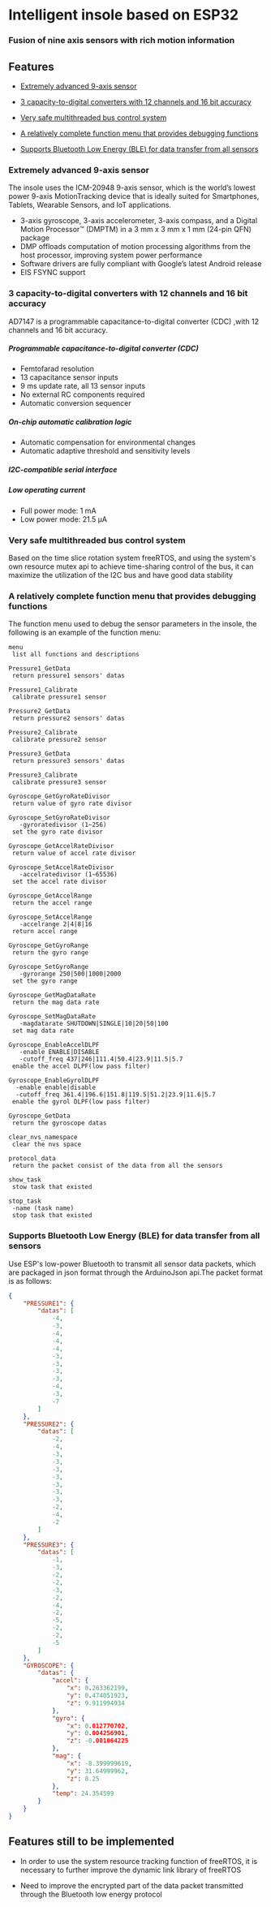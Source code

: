#  Intelligent insole based on ESP32

###  Fusion of nine axis sensors with rich motion information

##  Features

- [Extremely advanced 9-axis sensor](#Extremely-advanced-9-axis-sensor)

- [3 capacity-to-digital converters with 12 channels and 16 bit accuracy](#3-capacity-to-digital-converters-with-12-channels-and-16-bit-accuracy)

- [Very safe multithreaded bus control system](#Very-safe-multithreaded-bus-control-system)

- [A relatively complete function menu that provides debugging functions](#A-relatively-complete-function-menu-that-provides-debugging-functions)

- [Supports Bluetooth Low Energy (BLE) for data transfer from all sensors](#Supports-Bluetooth-Low-Energy-BLE-for-data-transfer-from-all-sensors)

### Extremely advanced 9-axis sensor

The insole uses the ICM-20948 9-axis sensor, which is the world’s lowest power 9-axis  MotionTracking device that is ideally suited for Smartphones,  Tablets, Wearable Sensors, and IoT applications. 
- 3-axis gyroscope, 3-axis accelerometer, 3-axis  compass, and a Digital Motion Processor™ (DMPTM)  in a 3 mm x 3 mm x 1 mm (24-pin QFN) package
- DMP offloads computation of motion processing  algorithms from the host processor, improving  system power performance
- Software drivers are fully compliant with Google’s  latest Android release
- EIS FSYNC support

### 3 capacity-to-digital converters with 12 channels and 16 bit accuracy

AD7147 is a programmable capacitance-to-digital converter (CDC) ,with 12 channels and 16 bit accuracy.

##### Programmable capacitance-to-digital converter (CDC)
- Femtofarad resolution 
- 13 capacitance sensor inputs 
- 9 ms update rate, all 13 sensor inputs
- No external RC components required
- Automatic conversion sequencer

##### On-chip automatic calibration logic 
- Automatic compensation for environmental changes 
- Automatic adaptive threshold and sensitivity levels 

##### I2C-compatible serial interface

##### Low operating current 
- Full power mode: 1 mA 
- Low power mode: 21.5 μA

### Very safe multithreaded bus control system

Based on the time slice rotation system freeRTOS, and using the system's own resource mutex api to achieve time-sharing control of the bus, it can maximize the utilization of the I2C bus and have good data stability

### A relatively complete function menu that provides debugging functions

The function menu used to debug the sensor parameters in the insole, the following is an example of the function menu:

```
menu
 list all functions and descriptions

Pressure1_GetData
 return pressure1 sensors' datas

Pressure1_Calibrate
 calibrate pressure1 sensor

Pressure2_GetData
 return pressure2 sensors' datas

Pressure2_Calibrate
 calibrate pressure2 sensor

Pressure3_GetData
 return pressure3 sensors' datas

Pressure3_Calibrate
 calibrate pressure3 sensor

Gyroscope_GetGyroRateDivisor
 return value of gyro rate divisor

Gyroscope_SetGyroRateDivisor
   -gyroratedivisor (1~256)
 set the gyro rate divisor

Gyroscope_GetAccelRateDivisor
 return value of accel rate divisor

Gyroscope_SetAccelRateDivisor
   -accelratedivisor (1~65536)
 set the accel rate divisor

Gyroscope_GetAccelRange
 return the accel range

Gyroscope_SetAccelRange
   -accelrange 2|4|8|16
 return accel range

Gyroscope_GetGyroRange
 return the gyro range

Gyroscope_SetGyroRange
   -gyrorange 250|500|1000|2000
 set the gyro range

Gyroscope_GetMagDataRate
 return the mag data rate

Gyroscope_SetMagDataRate
   -magdatarate SHUTDOWN|SINGLE|10|20|50|100
 set mag data rate

Gyroscope_EnableAccelDLPF
   -enable ENABLE|DISABLE
   -cutoff_freq 437|246|111.4|50.4|23.9|11.5|5.7
 enable the accel DLPF(low pass filter)

Gyroscope_EnableGyrolDLPF
  -enable enable|disable
  -cutoff_freq 361.4|196.6|151.8|119.5|51.2|23.9|11.6|5.7
 enable the gyrol DLPF(low pass filter)

Gyroscope_GetData
 return the gyroscope datas

clear_nvs_namespace
 clear the nvs space

protocol_data
 return the packet consist of the data from all the sensors

show_task
 stow task that existed

stop_task
 -name (task name)
 stop task that existed
```

### Supports Bluetooth Low Energy (BLE) for data transfer from all sensors

Use ESP's low-power Bluetooth to transmit all sensor data packets, which are packaged in json format through the ArduinoJson api.The packet format is as follows:

```json
{
    "PRESSURE1": {
        "datas": [
            -4,
            -3,
            -4,
            -4,
            -4,
            -3,
            -3,
            -3,
            -3,
            -4,
            -3,
            -7
        ]
    },
    "PRESSURE2": {
        "datas": [
            -2,
            -4,
            -3,
            -3,
            -3,
            -3,
            -3,
            -3,
            -3,
            -2,
            -4,
            -2
        ]
    },
    "PRESSURE3": {
        "datas": [
            -1,
            -3,
            -2,
            -2,
            -3,
            -2,
            -4,
            -2,
            -5,
            -2,
            -2,
            -5
        ]
    },
    "GYROSCOPE": {
        "datas": {
            "accel": {
                "x": 0.263362199,
                "y": 0.474051923,
                "z": 9.911994934
            },
            "gyro": {
                "x": 0.012770702,
                "y": 0.004256901,
                "z": -0.001064225
            },
            "mag": {
                "x": -8.399999619,
                "y": 31.64999962,
                "z": 8.25
            },
            "temp": 24.354599
        }
    }
}
```



##  Features still to be implemented

- In order to use the system resource tracking function of freeRTOS, it is necessary to further improve the dynamic link library of freeRTOS

- Need to improve the encrypted part of the data packet transmitted through the Bluetooth low energy protocol